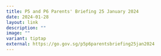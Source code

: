 ```yaml
---
title: P5 and P6 Parents' Briefing 25 January 2024
date: 2024-01-28
layout: link
description: ""
image: ""
variant: tiptap
external: https://go.gov.sg/p5p6parentsbriefing25jan2024
---
```

